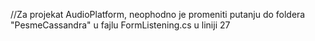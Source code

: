 //Za projekat AudioPlatform, neophodno je promeniti putanju do foldera "PesmeCassandra" u fajlu FormListening.cs u liniji 27 